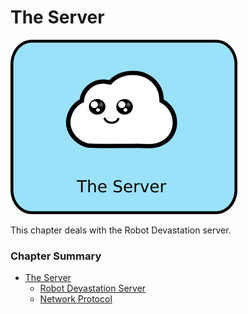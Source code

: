 # The Server

![The Server](/assets/the-server.png)

This chapter deals with the Robot Devastation server. 

### Chapter Summary
* [The Server](the-server.md)
  * [Robot Devastation Server](the-server/robot-devastation-server.md)
  * [Network Protocol](the-server/network-protocol.md)

